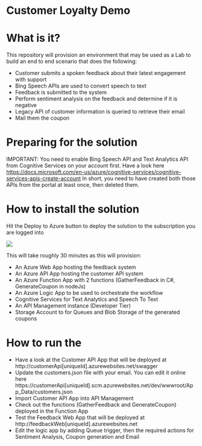 # Customer Loyalty Demo

# What is it?
This repository will provision an environment that may be used as a Lab to build an end to end scenario that does the following:

*	Customer submits a spoken feedback about their latest engagement with support
*	Bing Speech APIs are used to convert speech to text
*	Feedback is submitted to the system
*	Perform sentiment analysis on the feedback and determine if it is negative
*	Legacy API of customer information is queried to retrieve their email
*	Mail them the coupon

# Preparing for the solution

IMPORTANT: You need to enable Bing Speech API and Text Analytics API from Cognitive Services on your account first. Have a look here https://docs.microsoft.com/en-us/azure/cognitive-services/cognitive-services-apis-create-account
In short, you need to have created both those APIs from the portal at least once, then deleted them.

# How to install the solution
Hit the Deploy to Azure button to deploy the solution to the subscription you are logged into

<a href="https://portal.azure.com/#create/Microsoft.Template/uri/https%3A%2F%2Fraw.githubusercontent.com%2Fsabbour%2Fcustomer-loyalty%2Fmaster%2FDeployment%2Fazuredeploy.json" target="_blank">
    <img src="http://azuredeploy.net/deploybutton.png"/>
</a>

This will take roughly 30 minutes as this will provision:

*	An Azure Web App hosting the feedback system
*	An Azure API App hosting the customer API system
*	An Azure Function App with 2 functions (GatherFeedback in C#, GenerateCoupon in nodeJs)
*	An Azure Logic App to be used to orchestrate the workflow
*	Cognitive Services for Text Analytics and Speech To Text
*	An API Management instance (Developer Tier)
*	Storage Account to for Queues and Blob Storage of the generated coupons

# How to run the 
*	Have a look at the Customer API App that will be deployed at http://customerApi[uniqueId].azurewebsites.net/swagger
*	Update the customers.json file with your email. You can edit it online here https://customerApi[uniqueId].scm.azurewebsites.net/dev/wwwroot/App_Data/customers.json
*	Import Customer API App into API Management
*	Check out the functions (GatherFeedback and GenerateCoupon) deployed in the Function App
*	Test the Feedback Web App that will be deployed at http://feedbackWeb[uniqueId].azurewebsites.net
*	Edit the logic app by adding Queue trigger, then the required actions for Sentiment Analysis, Coupon generation and Email
